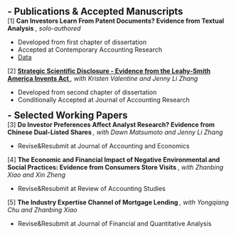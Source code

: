 <h4 style="margin: 0; font-size: 1.3rem; font-weight: bold;"> - Publications & Accepted Manuscripts</h4>
<div class="title">
  [1]
  <strong>Can Investors Learn From Patent Documents? Evidence from Textual Analysis</strong>
  <em>, solo-authored</em>
</div>
<ul>
  <li>Developed from first chapter of dissertation</li>
  <li>Accepted at Contemporary Accounting Research</li>
  <li><a href="https://github.com/yuxiang-zheng/Zheng2025_CAR">
      Data
    </a></li>
</ul>

<div class="title">
  [2]
  <strong>
    <a href="https://papers.ssrn.com/sol3/papers.cfm?abstract_id=4429511">
      Strategic Scientific Disclosure - Evidence from the Leahy-Smith America Invents Act
    </a>
  </strong>
  <em>, with Kristen Valentine and Jenny Li Zhang</em>
</div>
<ul>
  <li>Developed from second chapter of dissertation</li>
  <li>Conditionally Accepted at Journal of Accounting Research</li>
</ul>


<h4 style="margin: 0; font-size: 1.3rem; font-weight: bold;"> - Selected Working Papers</h4>
<div class="title">
  [3]
  <strong>
      Do Investor Preferences Affect Analyst Research? Evidence from Chinese Dual-Listed Shares
  </strong>
  <em>, with Dawn Matsumoto and Jenny Li Zhang</em>
</div>
<ul>
  <li>Revise&Resubmit at Journal of Accounting and Economics</li>
</ul>

<div class="title">
  [4]
  <strong>
      The Economic and Financial Impact of Negative Environmental and Social Practices: Evidence from
Consumers Store Visits
  </strong>
  <em>, with Zhanbing Xiao and Xin Zheng</em>
</div>
<ul>
  <li>Revise&Resubmit at Review of Accounting Studies</li>
</ul>

<div class="title">
  [5]
  <strong>
      The Industry Expertise Channel of Mortgage Lending
  </strong>
  <em>, with Yongqiang Chu and Zhanbing Xiao</em>
</div>
<ul>
  <li>Revise&Resubmit at Journal of Financial and Quantitative Analysis</li>
</ul>
